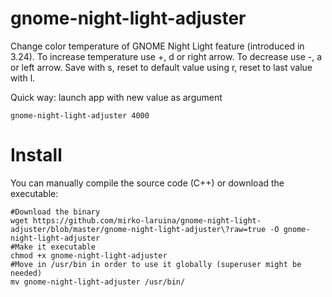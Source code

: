 # gnome-night-light-adjuster
Change color temperature of GNOME Night Light feature (introduced in 3.24).
To increase temperature use +, d or right arrow.
To decrease use -, a or left arrow.
Save with s, reset to default value using r, reset to last value with l.

Quick way: launch app with new value as argument

    gnome-night-light-adjuster 4000

# Install
You can manually compile the source code (C++) or download the executable:

    #Download the binary
    wget https://github.com/mirko-laruina/gnome-night-light-adjuster/blob/master/gnome-night-light-adjuster\?raw=true -O gnome-night-light-adjuster
    #Make it executable
    chmod +x gnome-night-light-adjuster
    #Move in /usr/bin in order to use it globally (superuser might be needed)
    mv gnome-night-light-adjuster /usr/bin/

